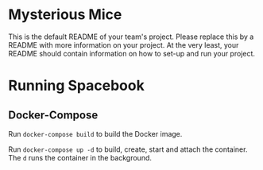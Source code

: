 # Mysterious Mice
This is the default README of your team's project. Please replace this by a README with more information on your project. At the very least, your README should contain information on how to set-up and run your project.

# Running Spacebook
## Docker-Compose
Run `docker-compose build` to build the Docker image.

Run `docker-compose up -d` to build, create, start and attach the container. The `d` runs the container in the background.